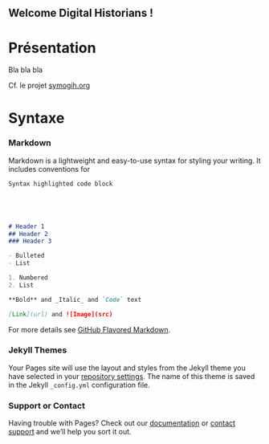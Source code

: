 ## Welcome Digital Historians !

<h1>Présentation</h1>

Bla bla bla

Cf. le projet <a href="http://symogih.org" target="_blank">symogih.org</a>


<h1>Syntaxe</h1>

### Markdown

Markdown is a lightweight and easy-to-use syntax for styling your writing. It includes conventions for

```markdown
Syntax highlighted code block





# Header 1
## Header 2
### Header 3

- Bulleted
- List

1. Numbered
2. List

**Bold** and _Italic_ and `Code` text

[Link](url) and ![Image](src)
```

For more details see [GitHub Flavored Markdown](https://guides.github.com/features/mastering-markdown/).

### Jekyll Themes

Your Pages site will use the layout and styles from the Jekyll theme you have selected in your [repository settings](https://github.com/Sciences-historiques-numeriques/sciences-historiques-numeriques.github.io/settings/pages). The name of this theme is saved in the Jekyll `_config.yml` configuration file.

### Support or Contact

Having trouble with Pages? Check out our [documentation](https://docs.github.com/categories/github-pages-basics/) or [contact support](https://support.github.com/contact) and we’ll help you sort it out.
